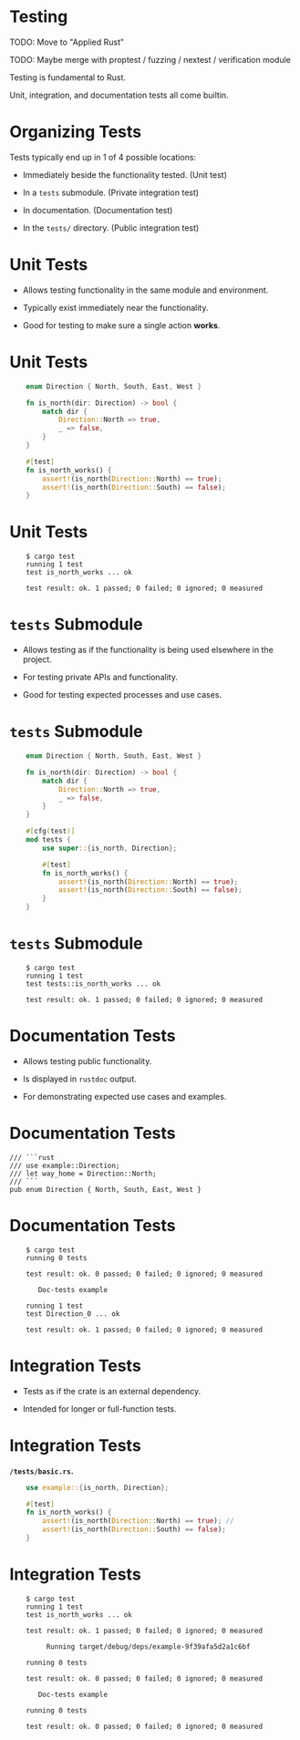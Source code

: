 # Testing

TODO: Move to "Applied Rust" 

TODO: Maybe merge with proptest / fuzzing / nextest / verification module

Testing is fundamental to Rust.

Unit, integration, and documentation tests all come builtin.

Organizing Tests
================

Tests typically end up in 1 of 4 possible locations:

-   Immediately beside the functionality tested. (Unit test)

-   In a `tests` submodule. (Private integration test)

-   In documentation. (Documentation test)

-   In the `tests/` directory. (Public integration test)

Unit Tests
==========

-   Allows testing functionality in the same module and environment.

-   Typically exist immediately near the functionality.

-   Good for testing to make sure a single action **works**.

Unit Tests
==========
```rust
    enum Direction { North, South, East, West }

    fn is_north(dir: Direction) -> bool {
        match dir {
            Direction::North => true,
            _ => false,
        }
    }

    #[test]
    fn is_north_works() {
        assert!(is_north(Direction::North) == true);
        assert!(is_north(Direction::South) == false);
    }
```
Unit Tests
==========

```
    $ cargo test
    running 1 test
    test is_north_works ... ok

    test result: ok. 1 passed; 0 failed; 0 ignored; 0 measured
```
`tests` Submodule
=================

-   Allows testing as if the functionality is being used elsewhere in
    the project.

-   For testing private APIs and functionality.

-   Good for testing expected processes and use cases.

`tests` Submodule
=================

```rust
    enum Direction { North, South, East, West }

    fn is_north(dir: Direction) -> bool {
        match dir {
            Direction::North => true,
            _ => false,
        }
    }

    #[cfg(test)]
    mod tests {
        use super::{is_north, Direction};

        #[test]
        fn is_north_works() {
            assert!(is_north(Direction::North) == true);
            assert!(is_north(Direction::South) == false);
        }
    }
```

`tests` Submodule
=================
```
    $ cargo test
    running 1 test
    test tests::is_north_works ... ok

    test result: ok. 1 passed; 0 failed; 0 ignored; 0 measured
```
Documentation Tests
===================

-   Allows testing public functionality.

-   Is displayed in `rustdoc` output.

-   For demonstrating expected use cases and examples.

Documentation Tests
===================

    /// ```rust
    /// use example::Direction;
    /// let way_home = Direction::North;
    /// ```
    pub enum Direction { North, South, East, West }

Documentation Tests
===================

```
    $ cargo test
    running 0 tests

    test result: ok. 0 passed; 0 failed; 0 ignored; 0 measured

       Doc-tests example

    running 1 test
    test Direction_0 ... ok

    test result: ok. 1 passed; 0 failed; 0 ignored; 0 measured

```
Integration Tests
=================

-   Tests as if the crate is an external dependency.

-   Intended for longer or full-function tests.

Integration Tests
=================


**`/tests/basic.rs`.**
```rust
    use example::{is_north, Direction};

    #[test]
    fn is_north_works() {
        assert!(is_north(Direction::North) == true); // 
        assert!(is_north(Direction::South) == false);
    }
```
Integration Tests
=================
```
    $ cargo test
    running 1 test
    test is_north_works ... ok

    test result: ok. 1 passed; 0 failed; 0 ignored; 0 measured

         Running target/debug/deps/example-9f39afa5d2a1c6bf

    running 0 tests

    test result: ok. 0 passed; 0 failed; 0 ignored; 0 measured

       Doc-tests example

    running 0 tests

    test result: ok. 0 passed; 0 failed; 0 ignored; 0 measured
```
